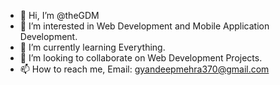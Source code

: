 - 👋 Hi, I’m @theGDM
- 👀 I’m interested in Web Development and Mobile Application Development.
- 🌱 I’m currently learning Everything.
- 💞️ I’m looking to collaborate on Web Development Projects.
- 📫 How to reach me, Email: gyandeepmehra370@gmail.com

<!---
theGDM/theGDM is a ✨ special ✨ repository because its `README.md` (this file) appears on your GitHub profile.
You can click the Preview link to take a look at your changes.
--->
